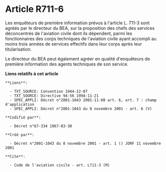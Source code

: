 # Article R711-6

Les enquêteurs de première information prévus à l'article L. 711-3 sont agréés par le directeur du BEA, sur la proposition
des chefs des services déconcentrés de l'aviation civile dont ils dépendent, parmi les fonctionnaires des corps techniques de
l'aviation civile ayant accompli au moins trois années de services effectifs dans leur corps après leur titularisation.

Le directeur du BEA peut également agréer en qualité d'enquêteurs de première information des agents techniques de son
service.

**Liens relatifs à cet article**

	**Liens**:

	  - TXT_SOURCE: Convention 1944-12-07
	  - TXT_SOURCE: Directive 94-56 1994-11-21
	  - SPEC_APPLI: Décret n°2001-1043 2001-11-08 art. 6, art. 7 : champ d'application
	  - SPEC_APPLI: Décret n°2001-1043 du 8 novembre 2001 - art. 6 (V)

	**Codifié par**:

	  - Décret n°67-334 1967-03-30

	**Créé par**:

	  - Décret n°2001-1043 du 8 novembre 2001 - art. 1 () JORF 11 novembre 2001

	**Cite**:

	  - Code de l'aviation civile - art. L711-3 (M)
